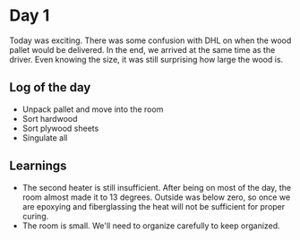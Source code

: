 # Day 1
Today was exciting. There was some confusion with DHL on when the wood pallet would be delivered. In the end, we arrived at the same time as the driver. Even knowing the size, it was still surprising how large the wood is. 
## Log of the day
- Unpack pallet and move into the room
- Sort hardwood
- Sort plywood sheets
- Singulate all

## Learnings
- The second heater is still insufficient. After being on most of the day, the room almost made it to 13 degrees. Outside was below zero, so once we are epoxying and fiberglassing the heat will not be sufficient for proper curing.
- The room is small. We'll need to organize carefully to keep organized.
